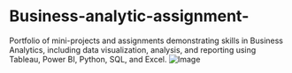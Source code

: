 # Business-analytic-assignment-
Portfolio of mini-projects and assignments demonstrating skills in Business Analytics, including data visualization, analysis, and reporting using Tableau, Power BI, Python, SQL, and Excel.
![Image](https://github.com/user-attachments/assets/f3ce0710-610c-47b8-b299-96eb597a3249)
